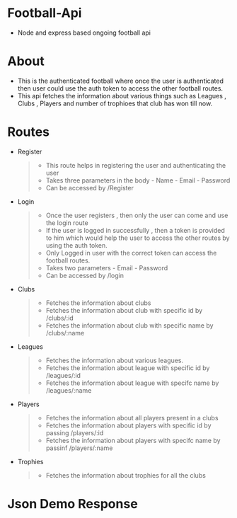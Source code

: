 # Football-Api
- Node and express based ongoing football api

# About 
- This is the authenticated football where once the user is authenticated then user could use the auth token to access the other football routes.
- This api fetches the information about various things such as Leagues , Clubs , Players and number of trophioes that club has won till now.

# Routes 
- Register
  > - This route helps in registering the user and authenticating the user 
  > - Takes three parameters in the body 
      - Name
      - Email
      - Password
  > - Can be accessed by /Register
- Login
  > - Once the user registers , then only the user can come and use the login route
  > - If the user is logged in successfully , then a token is provided to him which would help the user to access the other routes by using the auth token.
  > - Only Logged in user with the correct token can access the football routes.
  > - Takes two parameters 
      - Email
      - Password
  > - Can be accessed by /login
- Clubs
  > - Fetches the information about clubs
  > - Fetches the information about club with specific id by /clubs/:id
  > - Fetches the information about club with specific name by /clubs/:name
- Leagues
  > - Fetches the information about various leagues.
  > - Fetches the information about league with specific id by /leagues/:id
  > - Fetches the information about league with specifc name by /leagues/:name
- Players 
  > - Fetches the information about all players present in a clubs
  > - Fetches the information about players with specific id by passing /players/:id
  > - Fetches the information about players with specifc name by passinf /players/:name
- Trophies
  > - Fetches the information about trophies for all the clubs 
 
# Json Demo Response 

 
  

